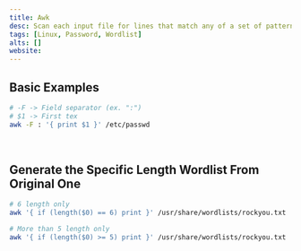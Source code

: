 ```yaml
---
title: Awk
desc: Scan each input file for lines that match any of a set of patterns.
tags: [Linux, Password, Wordlist]
alts: []
website:
---
```


## Basic Examples

```sh
# -F -> Field separator (ex. ":")
# $1 -> First tex 
awk -F : '{ print $1 }' /etc/passwd
```

<br />

## Generate the Specific Length Wordlist From Original One

```sh
# 6 length only 
awk '{ if (length($0) == 6) print }' /usr/share/wordlists/rockyou.txt

# More than 5 length only
awk '{ if (length($0) >= 5) print }' /usr/share/wordlists/rockyou.txt
```
